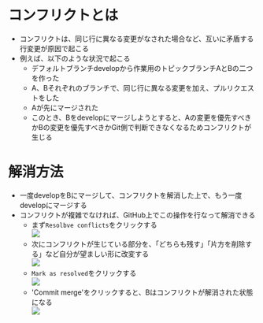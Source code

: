 # コンフリクトとは
- コンフリクトは、同じ行に異なる変更がなされた場合など、互いに矛盾する行変更が原因で起こる
- 例えば、以下のような状況で起こる
  - デフォルトブランチdevelopから作業用のトピックブランチAとBの二つを作った
  - A、Bそれぞれのブランチで、同じ行に異なる変更を加え、プルリクエストをした
  - Aが先にマージされた
  - このとき、Bをdevelopにマージしようとすると、Aの変更を優先すべきかBの変更を優先すべきかGit側で判断できなくなるためコンフリクトが生じる
# 解消方法
- 一度developをBにマージして、コンフリクトを解消した上で、もう一度developにマージする
- コンフリクトが複雑でなければ、GitHub上でこの操作を行なって解消できる
  - まず`Resolbve conflicts`をクリックする  
  ![](https://docs.github.com/assets/images/help/pull_requests/resolve-merge-conflicts-button.png)
  - 次にコンフリクトが生じている部分を、「どちらも残す」「片方を削除する」など自分が望ましい形に改変する  
  ![](https://docs.github.com/assets/images/help/pull_requests/view-merge-conflict-with-markers.png)
  - `Mark as resolved`をクリックする  
  ![](https://docs.github.com/assets/images/help/pull_requests/mark-as-resolved-button.png)
  - 'Commit merge'をクリックすると、Bはコンフリクトが解消された状態になる  
   ![](https://docs.github.com/assets/images/help/pull_requests/merge-conflict-commit-changes.png)
